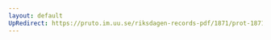 ```yaml
---
layout: default
UpRedirect: https://pruto.im.uu.se/riksdagen-records-pdf/1871/prot-1871--fk--517/prot-1871--fk--517_000.pdf
---
```

